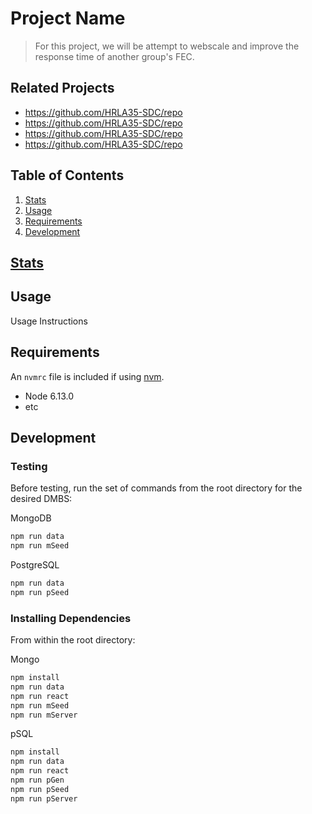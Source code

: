 # Project Name

>For this project, we will be attempt to webscale and improve the response time of another group's FEC.

## Related Projects

  - https://github.com/HRLA35-SDC/repo
  - https://github.com/HRLA35-SDC/repo
  - https://github.com/HRLA35-SDC/repo
  - https://github.com/HRLA35-SDC/repo

## Table of Contents

1. [Stats](#Stats)
2. [Usage](#Usage)
3. [Requirements](#requirements)
4. [Development](#development)

## [Stats](https://docs.google.com/spreadsheets/d/1S8Af02fTtTmnbA80wFej19aTLSGP5QH5kyQQp2dVEQc/)

## Usage

 Usage Instructions

## Requirements

An `nvmrc` file is included if using [nvm](https://github.com/creationix/nvm).

- Node 6.13.0
- etc

## Development

### Testing

Before testing, run the set of commands from the root directory for the desired DMBS:

MongoDB
```sh
npm run data
npm run mSeed
```

PostgreSQL
```sh
npm run data
npm run pSeed
```

### Installing Dependencies

From within the root directory:

Mongo
```sh
npm install
npm run data
npm run react
npm run mSeed
npm run mServer

```

pSQL
```sh
npm install
npm run data
npm run react
npm run pGen
npm run pSeed
npm run pServer
```